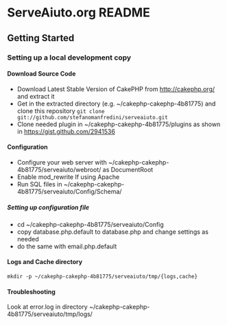ServeAiuto.org README
=====================
Getting Started
---------------
### Setting up a local development copy
#### Download Source Code
+ Download Latest Stable Version of CakePHP from http://cakephp.org/ and extract it
+ Get in the extracted directory (e.g. ~/cakephp-cakephp-4b81775) and clone this repository
  ``git clone git://github.com/stefanomanfredini/serveaiuto.git``
+ Clone needed plugin in ~/cakephp-cakephp-4b81775/plugins as shown in https://gist.github.com/2941536
#### Configuration
+ Configure your web server with ~/cakephp-cakephp-4b81775/serveaiuto/webroot/ as DocumentRoot
+ Enable mod\_rewrite If using Apache
+ Run SQL files in ~/cakephp-cakephp-4b81775/serveaiuto/Config/Schema/
##### Setting up configuration file
+ cd ~/cakephp-cakephp-4b81775/serveaiuto/Config
+ copy database.php.default to database.php and change settings as needed
+ do the same with email.php.default
#### Logs and Cache directory
``mkdir -p ~/cakephp-cakephp-4b81775/serveaiuto/tmp/{logs,cache}``
#### Troubleshooting
Look at error.log in directory ~/cakephp-cakephp-4b81775/serveaiuto/tmp/logs/
